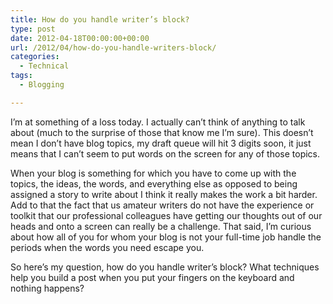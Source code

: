 ```yaml
---
title: How do you handle writer’s block?
type: post
date: 2012-04-18T00:00:00+00:00
url: /2012/04/how-do-you-handle-writers-block/
categories:
  - Technical
tags:
  - Blogging

---
```

I’m at something of a loss today. I actually can’t think of anything to talk about (much to the surprise of those that know me I’m sure). This doesn’t mean I don’t have blog topics, my draft queue will hit 3 digits soon, it just means that I can’t seem to put words on the screen for any of those topics.

When your blog is something for which you have to come up with the topics, the ideas, the words, and everything else as opposed to being assigned a story to write about I think it really makes the work a bit harder. Add to that the fact that us amateur writers do not have the experience or toolkit that our professional colleagues have getting our thoughts out of our heads and onto a screen can really be a challenge. That said, I’m curious about how all of you for whom your blog is not your full-time job handle the periods when the words you need escape you.

So here’s my question, how do you handle writer’s block? What techniques help you build a post when you put your fingers on the keyboard and nothing happens?